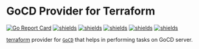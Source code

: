 # GoCD Provider for Terraform


[![Go Report Card](https://goreportcard.com/badge/github.com/nikhilsbhat/terraform-provider-gocd)](https://goreportcard.com/report/github.com/nikhilsbhat/terraform-provider-gocd)
[![shields](https://img.shields.io/badge/license-MIT-blue)](https://github.com/nikhilsbhat/terraform-provider-gocd/blob/master/LICENSE)
[![shields](https://godoc.org/github.com/nikhilsbhat/terraform-provider-gocd?status.svg)](https://godoc.org/github.com/nikhilsbhat/terraform-provider-gocd)
[![shields](https://img.shields.io/badge/registry-terraform-blue?logo=terraform)](https://registry.terraform.io/providers/nikhilsbhat/gocd/latest)
[![shields](https://img.shields.io/github/v/tag/nikhilsbhat/terraform-provider-gocd.svg)](https://github.com/nikhilsbhat/terraform-provider-gocd/tags)
[![shields](https://img.shields.io/github/downloads/nikhilsbhat/terraform-provider-gocd/total.svg)](https://github.com/nikhilsbhat/terraform-provider-gocd/releases)

[terraform](https://www.terraform.io/) provider for [`GoCD`](https://www.gocd.org/) that helps in performing tasks on GoCD server.

